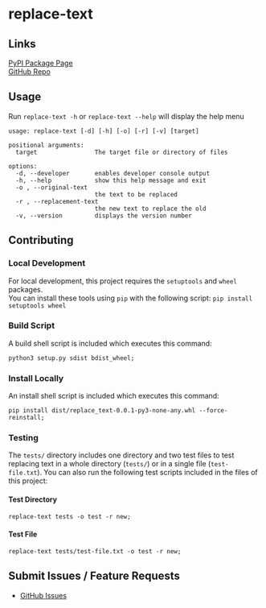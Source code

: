 # replace-text

## Links

[PyPI Package Page](https://pypi.org/project/replace-text/)  
[GitHub Repo](https://github.com/zdodson21/replace-text?tab=GPL-3.0-1-ov-file)

## Usage

Run `replace-text -h` or `replace-text --help` will display the help menu

```
usage: replace-text [-d] [-h] [-o] [-r] [-v] [target]

positional arguments:
  target                The target file or directory of files

options:
  -d, --developer       enables developer console output
  -h, --help            show this help message and exit
  -o , --original-text 
                        the text to be replaced
  -r , --replacement-text 
                        the new text to replace the old
  -v, --version         displays the version number
```

## Contributing

### Local Development

For local development, this project requires the `setuptools` and `wheel` packages.  
You can install these tools using `pip` with the following script:
`pip install setuptools wheel`

### Build Script

A build shell script is included which executes this command:

```shell
python3 setup.py sdist bdist_wheel;
```

### Install Locally

An install shell script is included which executes this command:

```shell
pip install dist/replace_text-0.0.1-py3-none-any.whl --force-reinstall;
```

### Testing

The `tests/` directory includes one directory and two test files to test replacing text in a whole directory (`tests/`) or in a single file (`test-file.txt`). You can also run the following test scripts included in the files of this project:

#### Test Directory

```shell
replace-text tests -o test -r new;
```

#### Test File

```shell
replace-text tests/test-file.txt -o test -r new;
```

## Submit Issues / Feature Requests

* [GitHub Issues](https://github.com/zdodson21/replace-text/issues)